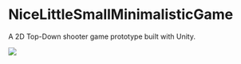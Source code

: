 # NiceLittleSmallMinimalisticGame
A 2D Top-Down shooter game prototype built with Unity. 

![](https://github.com/Gaboo-o/NiceLittleSmallMinimalisticGame/blob/main/NiceGif.gif)
